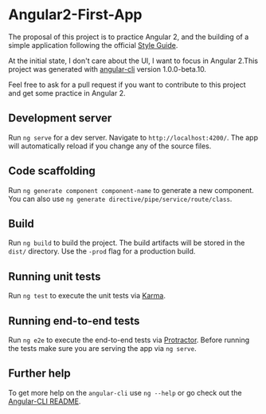 # Angular2-First-App

The proposal of this project is to practice Angular 2, and the building of a simple application following the official [Style Guide](https://angular.io/docs/ts/latest/guide/style-guide.html).

At the initial state, I don't care about the UI, I want to focus in Angular 2.This project was generated with [angular-cli](https://github.com/angular/angular-cli) version 1.0.0-beta.10.

Feel free to ask for a pull request if you want to contribute to this project and get some practice in Angular 2.

## Development server
Run `ng serve` for a dev server. Navigate to `http://localhost:4200/`. The app will automatically reload if you change any of the source files.

## Code scaffolding

Run `ng generate component component-name` to generate a new component. You can also use `ng generate directive/pipe/service/route/class`.

## Build

Run `ng build` to build the project. The build artifacts will be stored in the `dist/` directory. Use the `-prod` flag for a production build.

## Running unit tests

Run `ng test` to execute the unit tests via [Karma](https://karma-runner.github.io).

## Running end-to-end tests

Run `ng e2e` to execute the end-to-end tests via [Protractor](http://www.protractortest.org/). 
Before running the tests make sure you are serving the app via `ng serve`.

## Further help

To get more help on the `angular-cli` use `ng --help` or go check out the [Angular-CLI README](https://github.com/angular/angular-cli/blob/master/README.md).
